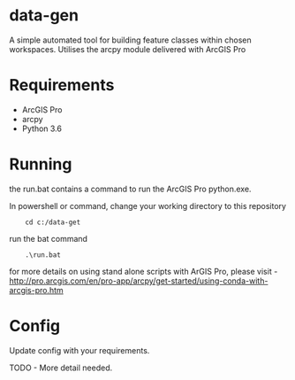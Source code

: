 # data-gen
A simple automated tool for building feature classes within chosen workspaces. Utilises the arcpy module delivered with ArcGIS Pro


# Requirements
- ArcGIS Pro
- arcpy
- Python 3.6


# Running
the run.bat contains a command to run the ArcGIS Pro python.exe. 

In powershell or command, change your working directory to this repository


```shell
    cd c:/data-get
```

run the bat command 

```shell
    .\run.bat
```

for more details on using stand alone scripts with ArGIS Pro, please visit - http://pro.arcgis.com/en/pro-app/arcpy/get-started/using-conda-with-arcgis-pro.htm

# Config
Update config with your requirements.

TODO - More detail needed.